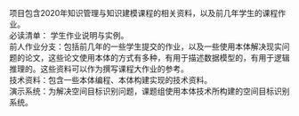 项目包含2020年知识管理与知识建模课程的相关资料，以及前几年学生的课程作业。  
必读清单： 学生作业说明与实例。  
前人作业分支：包括前几年的一些学生提交的作业，以及一些使用本体解决现实问题的论文，这些论文使用本体的方式有多种，有用于描述数据模型的，有用于逻辑推理的。这些资料可以作为撰写课程大作业的参考。  
技术资料：包含一些本体编程、本体构建实现的技术资料。  
演示系统：为解决空间目标识别问题，课题组使用本体技术所构建的空间目标识别系统。
